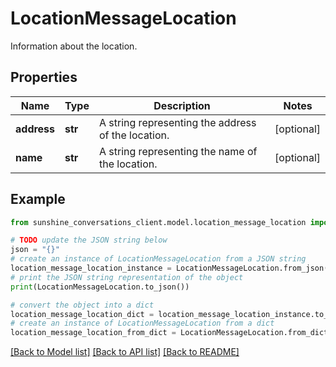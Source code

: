 # LocationMessageLocation

Information about the location.

## Properties

Name | Type | Description | Notes
------------ | ------------- | ------------- | -------------
**address** | **str** | A string representing the address of the location. | [optional] 
**name** | **str** | A string representing the name of the location. | [optional] 

## Example

```python
from sunshine_conversations_client.model.location_message_location import LocationMessageLocation

# TODO update the JSON string below
json = "{}"
# create an instance of LocationMessageLocation from a JSON string
location_message_location_instance = LocationMessageLocation.from_json(json)
# print the JSON string representation of the object
print(LocationMessageLocation.to_json())

# convert the object into a dict
location_message_location_dict = location_message_location_instance.to_dict()
# create an instance of LocationMessageLocation from a dict
location_message_location_from_dict = LocationMessageLocation.from_dict(location_message_location_dict)
```
[[Back to Model list]](../README.md#documentation-for-models) [[Back to API list]](../README.md#documentation-for-api-endpoints) [[Back to README]](../README.md)


